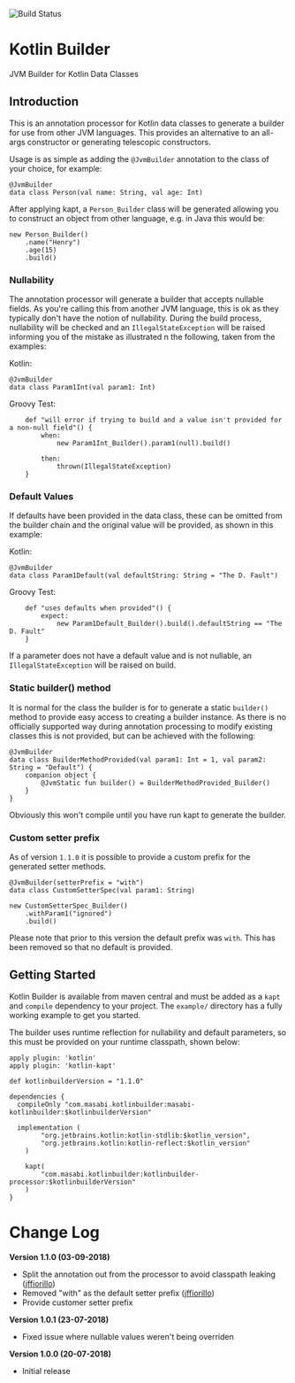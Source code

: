 ![Build Status](https://codebuild.eu-west-1.amazonaws.com/badges?uuid=eyJlbmNyeXB0ZWREYXRhIjoic29QQnlzQktXdE9ORHArNEd6TlNHNXNNaFh4eGU4VzRmRU5INU9BWWFZNmFHZWZURGdmZDJ3MVVEVXlHeC9heDlmdml3RjJsTVozV25uNnZLVms4VUc4PSIsIml2UGFyYW1ldGVyU3BlYyI6InFDTG5iWjhUa21VMEF2OEkiLCJtYXRlcmlhbFNldFNlcmlhbCI6MX0%3D&branch=master)

# Kotlin Builder
JVM Builder for Kotlin Data Classes

## Introduction
This is an annotation processor for Kotlin data classes to generate a builder for use from other JVM languages.  This provides an alternative to an all-args constructor or generating telescopic constructors.

Usage is as simple as adding the `@JvmBuilder` annotation to the class of your choice, for example:
```
@JvmBuilder
data class Person(val name: String, val age: Int)
```

After applying kapt, a `Person_Builder` class will be generated allowing you to construct an object from other language, e.g. in Java this would be:
```
new Person_Builder()
    .name("Henry")
    .age(15)
    .build()
```

### Nullability
The annotation processor will generate a builder that accepts nullable fields.  As you're calling this from another JVM language, this is ok as they typically don't have the notion of nullability.  During the build process, nullability will be checked and an `IllegalStateException` will be raised informing you of the mistake as illustrated n the following, taken from the examples:

Kotlin:
```
@JvmBuilder
data class Param1Int(val param1: Int)
```

Groovy Test:
```
    def "will error if trying to build and a value isn't provided for a non-null field"() {
        when:
            new Param1Int_Builder().param1(null).build()

        then:
            thrown(IllegalStateException)
    }
```

### Default Values
If defaults have been provided in the data class, these can be omitted from the builder chain and the original value will be provided, as shown in this example:

Kotlin:
```
@JvmBuilder
data class Param1Default(val defaultString: String = "The D. Fault")
```

Groovy Test:
```
    def "uses defaults when provided"() {
        expect:
            new Param1Default_Builder().build().defaultString == "The D. Fault"
    }
```

If a parameter does not have a default value and is not nullable, an `IllegalStateException` will be raised on build.

### Static builder() method
It is normal for the class the builder is for to generate a static `builder()` method to provide easy access to creating a builder instance.  As there is no officially supported way during annotation processing to modify existing classes this is not provided, but can be achieved with the following:
```
@JvmBuilder
data class BuilderMethodProvided(val param1: Int = 1, val param2: String = "Default") {
    companion object {
        @JvmStatic fun builder() = BuilderMethodProvided_Builder()
    }
}
```
Obviously this won't compile until you have run kapt to generate the builder.

### Custom setter prefix
As of version `1.1.0` it is possible to provide a custom prefix for the generated setter methods.

```
@JvmBuilder(setterPrefix = "with")
data class CustomSetterSpec(val param1: String)
```

```
new CustomSetterSpec_Builder()
    .withParam1("ignored")
    .build()
```
Please note that prior to this version the default prefix was `with`.  This has been removed so that no default is provided.

## Getting Started
Kotlin Builder is available from maven central and must be added as a `kapt` and `compile` dependency to your project.  The `example/` directory has a fully working example to get you started.

The builder uses runtime reflection for nullability and default parameters, so this must be provided on your runtime classpath, shown below:
```
apply plugin: 'kotlin'
apply plugin: 'kotlin-kapt'

def kotlinbuilderVersion = "1.1.0"

dependencies {
  compileOnly "com.masabi.kotlinbuilder:masabi-kotlinbuilder:$kotlinbuilderVersion"
  
  implementation (
        "org.jetbrains.kotlin:kotlin-stdlib:$kotlin_version",
        "org.jetbrains.kotlin:kotlin-reflect:$kotlin_version"
    )

    kapt(
        "com.masabi.kotlinbuilder:kotlinbuilder-processor:$kotlinbuilderVersion"
    )
}
```

# Change Log
**Version 1.1.0 (03-09-2018)**

* Split the annotation out from the processor to avoid classpath leaking ([jffiorillo](https://github.com/jffiorillo))
* Removed "with" as the default setter prefix ([jffiorillo](https://github.com/jffiorillo))
* Provide customer setter prefix

**Version 1.0.1 (23-07-2018)**

* Fixed issue where nullable values weren't being overriden

**Version 1.0.0 (20-07-2018)**

* Initial release
